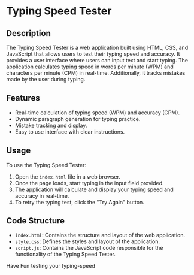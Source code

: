 
# Typing Speed Tester

## Description
The Typing Speed Tester is a web application built using HTML, CSS, and JavaScript that allows users to test their typing speed and accuracy. It provides a user interface where users can input text and start typing. The application calculates typing speed in words per minute (WPM) and characters per minute (CPM) in real-time. Additionally, it tracks mistakes made by the user during typing.

## Features
- Real-time calculation of typing speed (WPM) and accuracy (CPM).
- Dynamic paragraph generation for typing practice.
- Mistake tracking and display.
- Easy to use interface with clear instructions.

## Usage
To use the Typing Speed Tester:
1. Open the `index.html` file in a web browser.
2. Once the page loads, start typing in the input field provided.
3. The application will calculate and display your typing speed and accuracy in real-time.
4. To retry the typing test, click the "Try Again" button.

## Code Structure
- `index.html`: Contains the structure and layout of the web application.
- `style.css`: Defines the styles and layout of the application.
- `script.js`: Contains the JavaScript code responsible for the functionality of the Typing Speed Tester.

 Have Fun testing your typing-speed

